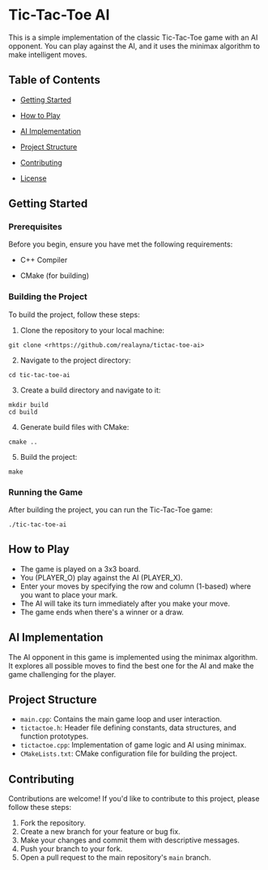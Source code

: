 # Tic-Tac-Toe AI

  

This is a simple implementation of the classic Tic-Tac-Toe game with an AI opponent. You can play against the AI, and it uses the minimax algorithm to make intelligent moves.

  

## Table of Contents

-  [Getting Started](#getting-started)

-  [How to Play](#how-to-play)

-  [AI Implementation](#ai-implementation)

-  [Project Structure](#project-structure)

-  [Contributing](#contributing)

-  [License](#license)

  

## Getting Started

  

### Prerequisites

  

Before you begin, ensure you have met the following requirements:

  

- C++ Compiler

- CMake (for building)

  

### Building the Project

  

To build the project, follow these steps:

  

1. Clone the repository to your local machine:

  

```shell
git clone <rhttps://github.com/realayna/tictac-toe-ai>
```
  
  

2. Navigate to the project directory:

```shell
cd tic-tac-toe-ai
```
  

3. Create a build directory and navigate to it:

```shell
mkdir build
cd build
```
  

4. Generate build files with CMake:

```shell
cmake ..
  ```

5. Build the project:

```shell
make
```
### Running the Game

After building the project, you can run the Tic-Tac-Toe game:

```shell
./tic-tac-toe-ai
```
## How to Play

-   The game is played on a 3x3 board.
-   You (PLAYER_O) play against the AI (PLAYER_X).
-   Enter your moves by specifying the row and column (1-based) where you want to place your mark.
-   The AI will take its turn immediately after you make your move.
-   The game ends when there's a winner or a draw.

## AI Implementation

The AI opponent in this game is implemented using the minimax algorithm. It explores all possible moves to find the best one for the AI and make the game challenging for the player.

## Project Structure

-   `main.cpp`: Contains the main game loop and user interaction.
-   `tictactoe.h`: Header file defining constants, data structures, and function prototypes.
-   `tictactoe.cpp`: Implementation of game logic and AI using minimax.
-   `CMakeLists.txt`: CMake configuration file for building the project.

## Contributing

Contributions are welcome! If you'd like to contribute to this project, please follow these steps:

1.  Fork the repository.
2.  Create a new branch for your feature or bug fix.
3.  Make your changes and commit them with descriptive messages.
4.  Push your branch to your fork.
5.  Open a pull request to the main repository's `main` branch.




